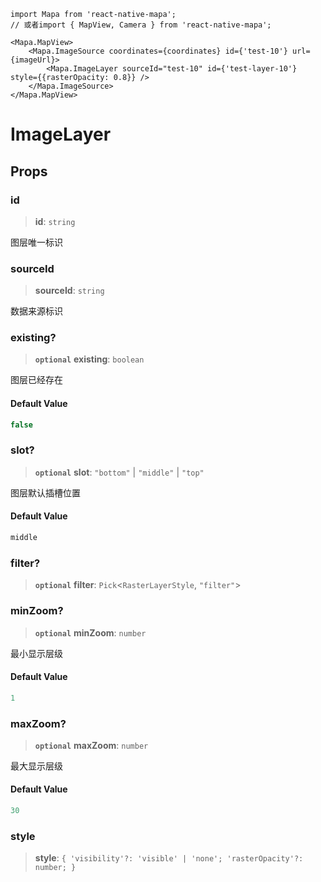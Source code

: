 ```tsx
import Mapa from 'react-native-mapa';
// 或者import { MapView, Camera } from 'react-native-mapa';

<Mapa.MapView>
    <Mapa.ImageSource coordinates={coordinates} id={'test-10'} url={imageUrl}>
        <Mapa.ImageLayer sourceId="test-10" id={'test-layer-10'} style={{rasterOpacity: 0.8}} />
    </Mapa.ImageSource>
</Mapa.MapView>
```


# ImageLayer
## Props

### id

> **id**: `string`

图层唯一标识

### sourceId

> **sourceId**: `string`

数据来源标识

### existing?

> **`optional`** **existing**: `boolean`

图层已经存在

#### Default Value

```ts
false
```

### slot?

> **`optional`** **slot**: `"bottom"` \| `"middle"` \| `"top"`

图层默认插槽位置

#### Default Value

```ts
middle
```

### filter?

> **`optional`** **filter**: `Pick`\<`RasterLayerStyle`, `"filter"`\>

### minZoom?

> **`optional`** **minZoom**: `number`

最小显示层级

#### Default Value

```ts
1
```

### maxZoom?

> **`optional`** **maxZoom**: `number`

最大显示层级

#### Default Value

```ts
30
```

### style

> **style**: `{ 'visibility'?: 'visible' | 'none'; 'rasterOpacity'?: number; }`

